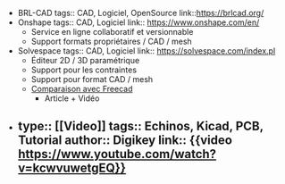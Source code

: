 - BRL-CAD
  tags:: CAD, Logiciel, OpenSource
  link::https://brlcad.org/
- Onshape
  tags:: CAD, Logiciel
  link:: https://www.onshape.com/en/
	- Service en ligne collaboratif et versionnable
	- Support formats propriétaires / CAD / mesh
- Solvespace
  tags:: CAD, Logiciel
  link:: https://solvespace.com/index.pl
	- Éditeur 2D / 3D paramétrique
	- Support pour les contraintes
	- Support pour format CAD / mesh
	- [Comparaison avec Freecad](https://hackaday.com/2020/07/16/freecad-vs-solvespace/)
		- Article + Vidéo
- type:: [[Video]]
  tags:: Echinos, Kicad, PCB, Tutorial
  author:: Digikey
  link:: {{video https://www.youtube.com/watch?v=kcwvuwetgEQ}}
	-